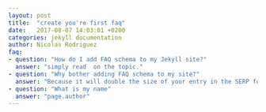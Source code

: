 ```yaml
---
layout: post
title:  "create you're first faq"
date:   2017-08-07 14:03:01 +0200
categories: jekyll documentation
author: Nicolas Rodriguez
faq:
- question: "How do I add FAQ schema to my Jekyll site?"
  answer: "simply read  on the topic."
- question: "Why bother adding FAQ schema to my site?"
  answer: "Because it will double the size of your entry in the SERP for some queries, and help direct traffic to your most relevant pages."
- question: "What is my name"
  answer: "page.author"
---
```

